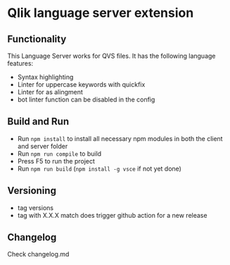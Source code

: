 # Qlik language server extension

## Functionality

This Language Server works for QVS files. It has the following language features:
- Syntax highlighting
- Linter for uppercase keywords with quickfix
- Linter for as alingment
- bot linter function can be disabled in the config

## Build and Run

- Run `npm install` to install all necessary npm modules in both the client and server folder
- Run `npm run compile` to build
- Press F5 to run the project
- Run `npm run build` (`npm install -g vsce` if not yet done)

## Versioning

- tag versions
- tag with X.X.X match does trigger github action for a new release


## Changelog
Check changelog.md
